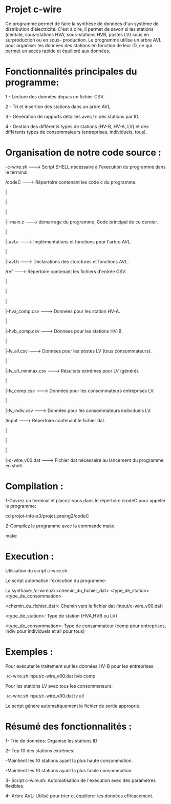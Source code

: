 # Projet c-wire

Ce programme permet de faire la synthèse de données d'un système de distribution d'électricité.
C'est à dire, il permet de savoir si les stations (centale, sous-stations HVA, sous-stations HVB, postes LV) sous en surproduction
ou en sous- production.
Le programme utilise un arbre AVL pour organiser les données des stations en fonction de leur ID, ce qui permet un accès rapide et équilibré aux données.

# Fonctionnalités principales du programme:


1 - Lecture des données depuis un fichier CSV. 

2 - Tri et insertion des stations dans un arbre AVL.

3 - Génération de rapports détaillés avec tri des stations par ID.

4 - Gestion des différents types de stations (HV-B, HV-A, LV) et des différents types de consommateurs (entreprises, individuels, tous).


# Organisation de notre code source : 




-c-wire.sh                 ---> Script SHELL nécessaire à l'execution du programme dans le terminal.

/codeC                     ---> Répertoire contenant les code c du programme.

|

|

|

|- main.c                   ---> démarrage du programme, Code principal de ce dernier.

|

|-avl.c                    ---> Implémentations et fonctions pour l'arbre AVL.

|

|-avl.h                    ---> Déclarations des sturctures et fonctions AVL.

/ref                   ---> Répertoire contenant les fichiers d'entrée CSV.

|

|

|

|-hva_comp.csv                   ---> Données pour les station HV-A.

|

|-hvb_comp.csv                   ---> Données pour les stations HV-B.

|

|-lv_all.csv                     ---> Données pour les postes LV (tous consommateurs).

|

|-lv_all_minmax.csv              ---> Résultats extrêmes pour LV (généré).

|

|-lv_comp.csv                    ---> Données pour les consommateurs entreprises LV.

|

|-lv_indiv.csv                  ---> Données pour les consommateurs individuels LV.


/input                  ---> Répertoire contenant le fichier dat.

|

|

|

|-c-wire_v00.dat                   ---> Fichier dat nécessaire au lancement du programme en shell.



# Compilation :

1-Ouvrez un terminal et placez-vous dans le répertoire /codeC pour appeler le programme:

cd projet-info-s3/projet_preing2/codeC

2-Compilez le programme avec la commande make:

make

# Execution :

Utilisation du script c-wire.sh:

Le script automatise l'exécution du programme:

La synthaxe: /c-wire.sh <chemin_du_fichier_dat> <type_de_station> <type_de_consommation>

<chemin_du_fichier_dat>: Chemin vers le fichier dat (input/c-wire_v00.dat)

<type_de_station>: Type de station (HVA,HVB ou LV)

<type_de_consommation>: Type de consammateur (comp pour entreprises, indiv pour individuels et all pour tous)

# Exemples :

Pour exécuter le traitement sur les données HV-B pour les entreprises:

./c-wire.sh input/c-wire_v00.dat hvb comp

Pour les stations LV avec tous les consommateurs:

./c-wire.sh input/c-wire_v00.dat lv all

Le script génère automatiquement le fichier de sortie approprié.

# Résumé des fonctionnalités :

1- Trie de données: Organise les stations ID

2- Top 10 des stations extrêmes:

  -Maintient les 10 stations ayant la plus haute consommation.
  
  -Maintient les 10 stations ayant la plus faible consommation.

3- Script c-wire.sh: Automatisation de l'exécution avec des paramètres flexibles.

4- Arbre AVL: Utilisé pour trier et équilibrer les données efficacement.











